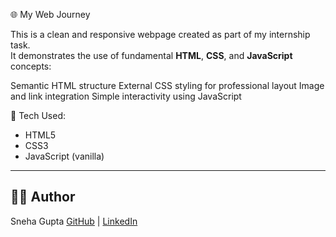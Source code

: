 🌐 My Web Journey

This is a clean and responsive webpage created as part of my internship task.  
It demonstrates the use of fundamental **HTML**, **CSS**, and **JavaScript** concepts:

Semantic HTML structure
External CSS styling for professional layout
Image and link integration
Simple interactivity using JavaScript

🔧 Tech Used:
- HTML5  
- CSS3  
- JavaScript (vanilla)  




---

## 🧑‍💻 Author
Sneha Gupta
[GitHub](https://github.com/SnehaHeres/BASIC-WEBPAGE) | [LinkedIn](www.linkedin.com/in/snehav25)


